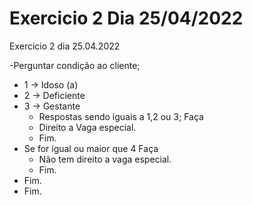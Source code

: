 # Exercicio 2 Dia 25/04/2022
Exercicio 2 dia 25.04.2022

-Perguntar condição ao cliente; 
  - 1 -> Idoso (a)
  - 2 -> Deficiente
  - 3 -> Gestante 
    - Respostas sendo iguais a 1,2 ou 3; Faça
    - Direito a Vaga especial.
    - Fim.
  - Se for igual ou maior que 4 Faça
    -  Não tem direito a vaga especial.
    -  Fim.
   - Fim.
- Fim.
